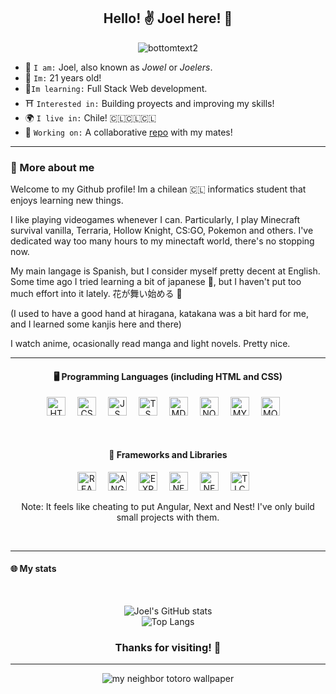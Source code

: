 <h2 align="center"> Hello! ✌️ Joel here! 🌠 </h2>

<center>
  
  ![bottomtext2](https://github.com/JoelFaldin/JoelFaldin/assets/135843731/308b07f6-e183-49c6-980d-e6e89026d584)
  
</center>


* 🥝 `I am:` Joel, also known as _Jowel_ or _Joelers_.
* 🎂 `Im:` 21 years old!
*  🍃`Im learning:` Full Stack Web development.
* ⛩️ `Interested in:` Building proyects and improving my skills!
* 🌍 `I live in:` Chile! 🇨🇱🇨🇱🇨🇱
* 🔭 `Working on:` A collaborative [repo](https://github.com/IgnacioBarraza/Proyecto_IngenieriaSoftware_SID) with my mates!

----
<h3>🌃 More about me</h3>

Welcome to my Github profile! Im a chilean 🇨🇱 informatics student that enjoys learning new things.

I like playing videogames whenever I can. Particularly, I play Minecraft survival vanilla, Terraria, Hollow Knight, CS:GO, Pokemon and others. I've dedicated way too many hours to my minectaft world, there's no stopping now.

My main langage is Spanish, but I consider myself pretty decent at English. Some time ago I tried learning a bit of japanese 🏯, but I haven't put too much effort into it lately. 花が舞い始める 🌻

(I used to have a good hand at hiragana, katakana was a bit hard for me, and I learned some kanjis here and there)

I watch anime, ocasionally read manga and light novels. Pretty nice.

----
<h4 align="center">🖥️ Programming Languages (including HTML and CSS)</h4>

<p align="center">
  <img alt="HTML" width="30px" style="padding-right:15px;" src="https://cdn.jsdelivr.net/gh/devicons/devicon@latest/icons/html5/html5-original.svg"/>
  <img alt="CSS" width="30px" style="padding-right:15px;" src="https://cdn.jsdelivr.net/gh/devicons/devicon@latest/icons/css3/css3-original.svg"/>
  <img alt="JS" width="30px" style="padding-right:15px;" src="https://cdn.jsdelivr.net/gh/devicons/devicon@latest/icons/javascript/javascript-original.svg"/>
  <img alt="TS" width="30px" style="padding-right:15px;" src="https://cdn.jsdelivr.net/gh/devicons/devicon@latest/icons/typescript/typescript-original.svg"/>
  <img alt="MD" width="30px" style="padding-right:15px;" src="https://cdn.jsdelivr.net/gh/devicons/devicon@latest/icons/markdown/markdown-original.svg"/>
  <img alt="NODEJS" width="30px" style="padding-right:15px;" src="https://cdn.jsdelivr.net/gh/devicons/devicon@latest/icons/nodejs/nodejs-original.svg"/>
  <img alt="MYSQL" width="30px" style="padding-right:15px;" src="https://cdn.jsdelivr.net/gh/devicons/devicon@latest/icons/mysql/mysql-original.svg"/>
  <img alt="MONGO" width="30px" style="padding-right:15px;" src="https://cdn.jsdelivr.net/gh/devicons/devicon@latest/icons/mongodb/mongodb-original.svg"/>
</p>

</br>

<h4 align="center">🔨 Frameworks and Libraries</h4>
<p align="center">
  <img alt="REACT" width="30px" style="padding-right:15px;" src="https://cdn.jsdelivr.net/gh/devicons/devicon@latest/icons/react/react-original.svg"/>
  <img alt="ANGULAR" width="30px" style="padding-right:15px;" src="https://cdn.jsdelivr.net/gh/devicons/devicon@latest/icons/angular/angular-original.svg"/>
  <img alt="EXPRESS" width="30px" style="padding-right:15px;" src="https://cdn.jsdelivr.net/gh/devicons/devicon@latest/icons/express/express-original.svg"/>
  <img alt="NEXT" width="30px" style="padding-right:15px;" src="https://cdn.jsdelivr.net/gh/devicons/devicon@latest/icons/nextjs/nextjs-original.svg"/>
  <img alt="NEST" width="30px" style="padding-right:15px;" src="https://cdn.jsdelivr.net/gh/devicons/devicon@latest/icons/nestjs/nestjs-original.svg"/>
  <img alt="TLCSS" width="30px" style="padding-right:15px;" src="https://cdn.jsdelivr.net/gh/devicons/devicon@latest/icons/tailwindcss/tailwindcss-original-wordmark.svg"/>
</p>

<p align="center" >Note: It feels like cheating to put Angular, Next and Nest! I've only build small projects with them.</p>

</br>

----

<h4>🌐 My stats</h4>
</br>

<span align="center">
  
![Joel's GitHub stats](https://github-readme-stats.vercel.app/api?username=JoelFaldin&show_icons=true&theme=cobalt)</br>
![Top Langs](https://github-readme-stats.vercel.app/api/top-langs/?username=JoelFaldin&layout=compact&theme=cobalt)
  
</span>

<h3 align="center">Thanks for visiting! 👋</h3>

-----

<center>

![my neighbor totoro wallpaper](https://github.com/JoelFaldin/JoelFaldin/assets/135843731/c629d7fd-4d32-4cd9-ab0a-f4b2327b0df4)

</center>
